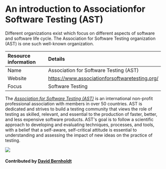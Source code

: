 # An introduction to Associationfor Software Testing (AST)

Different organizations exist which focus on different aspects of software and software life cycle. The Association for Software Testing organization (AST) is one such well-known organization.

Resource information | Details 
:--- | :--- 
Name  | Association for Software Testing (AST)
Website  | https://www.associationforsoftwaretesting.org/
Focus | Software Testing


The *[Association for Software Testing (AST)](https://www.associationforsoftwaretesting.org/)* is an international non-profit professional association with members in over 50 countries. AST is dedicated and strives to build a testing community that views the role of testing as skilled, relevant, and essential to the production of faster, better, and less expensive software products. AST's goal is to follow a scientific approach to developing and evaluating techniques, processes, and tools, with a belief that a self-aware, self-critical attitude is essential to understanding and assessing the impact of new ideas on the practice of testing.

<img src='https://github.com/betterscientificsoftware/images/blob/master/Logo-class-ast_logo.jpg' class='logo' />

<!--  Alt text is not showing up properly on the site.  May not be supported.
![alt text](https://www.associationforsoftwaretesting.org/wp-content/uploads/new_ast_logo_white_204x102.jpg "AST Logo")
-->

#### Contributed by [David Bernholdt](http://github.com/bernhold)

<!---
Publish: yes
Categories: collaboration
Topics: Projects and organizations
Tags: organization
Level: 2
Prerequisites: defaults
Aggregate: none
--->
